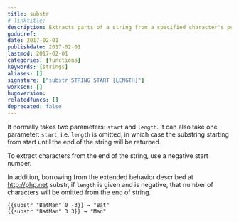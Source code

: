 ```yaml
---
title: substr
# linktitle:
description: Extracts parts of a string from a specified character's position and returns the specified number of characters.
godocref:
date: 2017-02-01
publishdate: 2017-02-01
lastmod: 2017-02-01
categories: [functions]
keywords: [strings]
aliases: []
signature: ["substr STRING START [LENGTH]"]
workson: []
hugoversion:
relatedfuncs: []
deprecated: false
---
```


It normally takes two parameters: `start` and `length`. It can also take one parameter: `start`, i.e. `length` is omitted, in which case the substring starting from start until the end of the string will be returned.

To extract characters from the end of the string, use a negative start number.

In addition, borrowing from the extended behavior described at http://php.net substr, if `length` is given and is negative, that number of characters will be omitted from the end of string.

```
{{substr "BatMan" 0 -3}} → "Bat"
{{substr "BatMan" 3 3}} → "Man"
```
